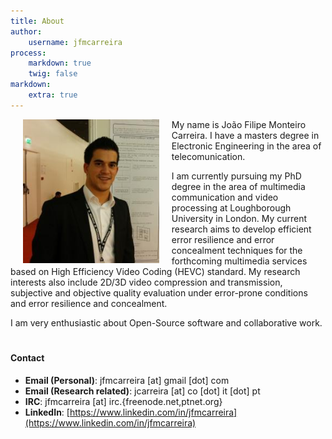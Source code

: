 ```yaml
---
title: About
author:
    username: jfmcarreira
process:
    markdown: true
    twig: false
markdown:
    extra: true
---
```



<img align="left" src="/user/pages/01.about/carreira_icip.jpg" style="height:230px" hspace="20">

My name is João Filipe Monteiro Carreira. I have a masters degree in Electronic Engineering in the area of telecomunication.

I am currently pursuing my PhD degree in the area of multimedia communication and video processing at Loughborough University in London. My current research aims to develop efficient error resilience and error concealment techniques for the forthcoming multimedia services based on High Efficiency Video Coding (HEVC) standard. My research interests also include 2D/3D video compression and transmission, subjective and objective quality evaluation under error-prone conditions and error resilience and concealment.

I am very enthusiastic about Open-Source software and collaborative work.


<h4 style="padding-top:20px">Contact</h4>


- **Email (Personal)**: jfmcarreira [at] gmail [dot] com
- **Email (Research related)**: jcarreira [at] co [dot] it [dot] pt
- **IRC**: jfmcarreira [at] irc.{freenode.net,ptnet.org}
- **LinkedIn**: [https://www.linkedin.com/in/jfmcarreira](https://www.linkedin.com/in/jfmcarreira)

